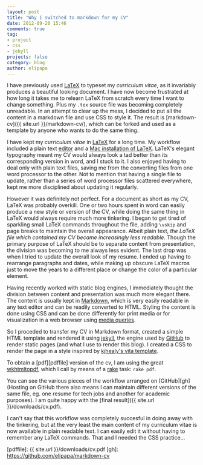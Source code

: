 ```yaml
---
layout: post
title: "Why I switched to markdown for my CV"
date: 2012-09-20 15:46
comments: true
tag: 
- project
- css
- jekyll
projects: false
category: blog
author: elipapa
---
```


I have previously used [LaTeX](http://www.latex-project.org/) to typeset my _curriculum vitae_, as it invariably produces a beautiful looking document. I have now become frustrated at how long it takes me to relearn LaTeX from scratch every time I want to change something. Plus my `.tex` source file was becoming completely unreadable. In an attempt to clear up the mess, I decided to put all the content in a markdown file and use CSS to style it. The result is [markdown-cv]({{ site.url }}/markdown-cv/), which can be forked and used as a template by anyone who wants to do the same thing.

I have kept my _curriculum vitae_ in [LaTeX](http://www.latex-project.org/) for a long time. My workflow included a plain text [editor](http://www.gnu.org/software/emacs/) and a [Mac installation of LaTeX](http://www.tug.org/mactex/). LaTeX's elegant typography meant my CV would always look a tad better than its corresponding version in word, and I stuck to it. I also enjoyed having to deal only with plain text files, saving me from the converting files from one word processor to the other. Not to mention that having a single file to update, rather than a series of word processor files scattered everywhere, kept me more disciplined about updating it regularly.

However it was definitely not perfect. For a document as short as my CV, LaTeX was probably overkill. One or two hours spent in word can easily produce a new style or version of the CV, while doing the same thing in LaTeX would always require much more tinkering.
I began to get tired of sparkling small LaTeX commands throughout the file, adding `\vskip` and page breaks to maintain the overall appearance. Albeit plain text, *the LaTeX file which contained my CV became increasingly less readable.* Though the primary purpose of LaTeX should be to separate content from presentation, the division was becoming to me always less evident. The last drop was when I tried to update the overall look of my resume. I ended up having to rearrange paragraphs and dates, while making up obscure LaTeX macros just to move the years to a different place or change the color of a particular element.

Having recently worked with static blog engines, I immediately thought the division between content and presentation was much more elegant there. The content is usually kept in [Markdown](http://daringfireball.net/projects/markdown/), which is very easily readable in any text editor and can be readily converted to HTML. Styling the content is done using CSS and can be done differently for print media or for visualization in a web browser using [media queries](http://www.alistapart.com/articles/goingtoprint/).

So I proceded to transfer my CV in Markdown format, created a simple HTML template and rendered it using [jekyll](https://github.com/mojombo/jekyll), the engine used by [GitHub](http://www.github.com) to render static pages (and what I use to render this blog). I created a CSS to render the page in a style inspired by [kjhealy's vita template](http://kjhealy.github.com/kjh-vita/).

To obtain a [pdf][pdffile] version of the cv, I am using the great [wkhtmltopdf](http://code.google.com/p/wkhtmltopdf/), which I call by means of a [rake](http://rake.rubyforge.org/) task: `rake pdf`.

You can see the various pieces of the workflow arranged on [GitHub][gh] (Hosting on GitHub there also means I can maintain different versions of the same file, eg. one resume for tech jobs and another for academic purposes). I am quite happy with the [final result]({{ site.url }}/downloads/cv.pdf).

I can't say that this workflow was completely succesful in doing away with the tinkering, but at the very least the main content of my curriculum vitae is now available in plain readable text. I can easily edit it without having to remember any LaTeX commands. That and I needed the CSS practice...


[pdffile]: {{ site.url }}/downloads/cv.pdf
[gh]: https://github.com/elipapa/markdown-cv
